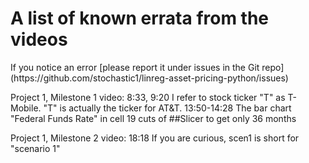 <h1> A list of known errata from the videos</h1>
If you notice an error [please report it under issues in the Git repo](https://github.com/stochastic1/linreg-asset-pricing-python/issues)

Project 1, Milestone 1 video:
8:33, 9:20 I refer to stock ticker "T" as T-Mobile. "T" is actually the ticker for AT&T.
13:50-14:28 The bar chart "Federal Funds Rate" in cell 19 cuts of ##Slicer to get only 36 months

Project 1, Milestone 2 video:
18:18 If you are curious, scen1 is short for "scenario 1"